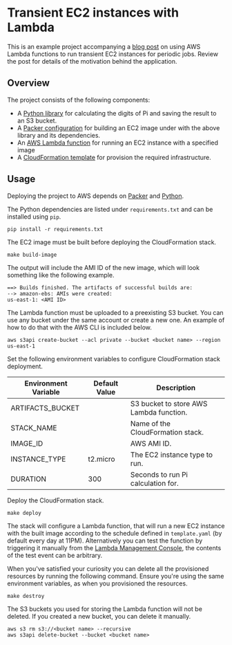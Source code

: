 # Transient EC2 instances with Lambda

This is an example project accompanying a [blog post](https://mraag.xyz/posts/transient-ec2-with-lambda) on using AWS Lambda functions to run transient EC2 instances for periodic jobs. Review the post for details of the motivation behind the application.

## Overview

The project consists of the following components:

- A [Python library](./pie) for calculating the digits of Pi and saving the result to an S3 bucket.
- A [Packer configuration](./image) for building an EC2 image under with the above library and its dependencies.
- An [AWS Lambda function](./lambdas/provision.py) for running an EC2 instance with a specified image
- A [CloudFormation template](./template.yaml) for provision the required infrastructure.

## Usage

Deploying the project to AWS depends on [Packer](https://www.packer.io) and [Python](https://www.python.org).

The Python dependencies are listed under `requirements.txt` and can be installed using `pip`.

```
pip install -r requirements.txt
```

The EC2 image must be built before deploying the CloudFormation stack.

```
make build-image
```

The output will include the AMI ID of the new image, which will look something like the following example.

```
==> Builds finished. The artifacts of successful builds are:
--> amazon-ebs: AMIs were created:
us-east-1: <AMI ID>
```

The Lambda function must be uploaded to a preexisting S3 bucket. You can use any bucket under the
same account or create a new one. An example of how to do that with the AWS CLI is included below.

```
aws s3api create-bucket --acl private --bucket <bucket name> --region us-east-1
```

Set the following environment variables to configure CloudFormation stack deployment.

| Environment Variable | Default Value | Description                             |
| -------------------- | ------------- | --------------------------------------- |
| ARTIFACTS_BUCKET     |               | S3 bucket to store AWS Lambda function. |
| STACK_NAME           |               | Name of the CloudFormation stack.       |
| IMAGE_ID             |               | AWS AMI ID.                             |
| INSTANCE_TYPE        | t2.micro      | The EC2 instance type to run.           |
| DURATION             | 300           | Seconds to run Pi calculation for.      |

Deploy the CloudFormation stack.

```
make deploy
```

The stack will configure a Lambda function, that will run a new EC2 instance with the built image
according to the schedule defined in `template.yaml` (by default every day at 11PM). Alternatively you can test the function by triggering it manually from the [Lambda Management Console](https://console.aws.amazon.com/lambda), the contents of the test event can be arbitrary.

When you've satisfied your curiosity you can delete all the provisioned resources by running the
following command. Ensure you're using the same environment variables, as when you provisioned
the resources.

```
make destroy
```

The S3 buckets you used for storing the Lambda function will not be deleted. If you created a new
bucket, you can delete it manually.

```
aws s3 rm s3://<bucket name> --recursive
aws s3api delete-bucket --bucket <bucket name>
```

